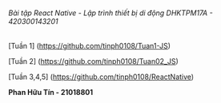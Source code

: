 ###### Bài tập React Native - Lập trình thiết bị di động DHKTPM17A - 420300143201

[Tuần 1] (https://github.com/tinph0108/Tuan1-JS)

[Tuần 2] (https://github.com/tinph0108/Tuan02_JS)

[Tuần 3,4,5] (https://github.com/tinph0108/ReactNative)

**Phan Hữu Tín - 21018801**

